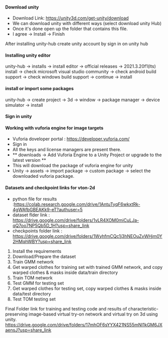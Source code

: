 #### Download unity
- Download Link: https://unity3d.com/get-unity/download
- We can download unity with different ways (select download unity Hub)
- Once it's done open up the folder that contains this file.
- I agree -> Install -> Finish

After installing unity-hub create unity account by sign in on unity hub

#### Installing unity editor
unity-hub -> installs -> install editor -> official releases -> 2021.3.20f1(lts) install -> check microsoft visual studio community -> check android build support ->  check windows build support -> continue -> install

#### install or import some packages
unity-hub -> create project -> 3d -> window -> package manager -> device simulator -> install

#### Sign in unity

#### Working with vuforia engine for image targets
- Vuforia doveloper portal : https://developer.vuforia.com/
- Sign in 
- All the keys and license managers are present there.
- ** downloads -> Add Vuforia Engine to a Unity Project or upgrade to the latest version **
- This will download the package of vuforia engine for unity
- Unity -> assets -> import package -> custom package -> select the downloaded vuforia package.

#### Datasets and checkpoint links for vton-2d
- python file for results :https://colab.research.google.com/drive/1AntuTyqF6wkxtRk-4gWAfbGBEAKk9-eT?authuser=5
- dataset flder link : https://drive.google.com/drive/folders/1vLR4XOM0miCuLJa-qQ7oo7NP5Qb5D_1H?usp=share_link
- checkpoints folder link : https://drive.google.com/drive/folders/1WyhfmCQc1j3hNEOuZvWHjm0Y2HMqhWBY?usp=share_link

1. Install the requirements
2. Download/Prepare the dataset
3. Train GMM network
4. Get warped clothes for training set with trained GMM network, and copy warped clothes & masks inside data/train directory
5. Train TOM network
6. Test GMM for testing set
7. Get warped clothes for testing set, copy warped clothes & masks inside data/test directory
8. Test TOM testing set


Final Folder link for training and testing code and results of characteristic-preserving image-based virtual try-on network and virtual try on 3d using unity.
https://drive.google.com/drive/folders/17mhOF6sYYX421NS55mNI1kGM6JXaensJ?usp=share_link





